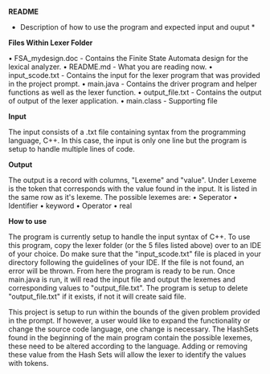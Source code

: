  __README__ 
*  Description of how to use the program and expected input and ouput * 

**Files Within Lexer Folder**

• FSA_mydesign.doc - Contains the Finite State Automata design for the lexical analyzer. 
• README.md - What you are reading now. 
• input_scode.txt - Contains the input for the lexer program that was provided in the project prompt. 
• main.java - Contains the driver program and helper functions as well as the lexer function. 
• output_file.txt - Contains the output of output of the lexer application. 
• main.class - Supporting file

**Input**

The input consists of a .txt file containing syntax from the programming language, C++. In this case, the input is only one line but the program is setup to handle multiple lines of code. 

**Output**

The output is a record with columns, "Lexeme" and "value". Under Lexeme is the token that corresponds with the value found in the input. It is listed in the same row as it's lexeme. The possible lexemes are: 
• Seperator 
• Identifier 
• keyword
• Operator 
• real 

**How to use**

The program is currently setup to handle the input syntax of C++. To use this program, copy the lexer folder (or the 5 files listed above) over to an IDE of your choice. Do make sure that the "input_scode.txt" file is placed in your directory following the guidelines of your IDE. If the file is not found, an error will be thrown. From here the program is ready to be run. Once main.java is run, it will read the input file and output the lexemes and corresponding values to "output_file.txt". The program is setup to delete "output_file.txt" if it exists, if not it will create said file. 

This project is setup to run within the bounds of the given problem provided in the prompt. If however, a user would like to expand the functionality or change the source code language, one change is necessary. The HashSets found in the beginning of the main program contain the possible lexemes, these need to be altered according to the language. Adding or removing these value from the Hash Sets will allow the lexer to identify the values with tokens. 
